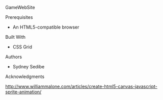 GameWebSite

Prerequisites
- An HTML5-compatible browser

Built With
- CSS Grid

Authors
- Sydney Sedibe

Acknowledgments

http://www.williammalone.com/articles/create-html5-canvas-javascript-sprite-animation/

